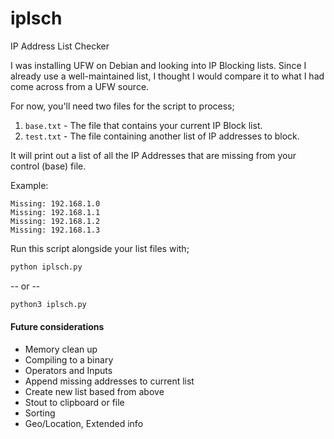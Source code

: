 # iplsch

IP Address List Checker

I was installing UFW on Debian and looking into IP Blocking lists.
Since I already use a well-maintained list, I thought I would compare
it to what I had come across from a UFW source.

For now, you'll need two files for the script to process;

1. `base.txt` - The file that contains your current IP Block list.
2. `test.txt` - The file containing another list of IP addresses to block.

It will print out a list of all the IP Addresses that are missing from your
control (base) file.

Example:

```log
Missing: 192.168.1.0
Missing: 192.168.1.1
Missing: 192.168.1.2
Missing: 192.168.1.3
```

Run this script alongside your list files with;

```bash
python iplsch.py
```

-- or --

```sh
python3 iplsch.py
```

#### Future considerations

- Memory clean up
- Compiling to a binary
- Operators and Inputs
- Append missing addresses to current list
- Create new list based from above
- Stout to clipboard or file
- Sorting
- Geo/Location, Extended info
